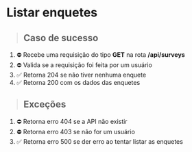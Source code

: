# Listar enquetes

> ## Caso de sucesso
1. ⛔️ Recebe uma requisição do tipo **GET** na rota **/api/surveys**
1. ⛔️ Valida se a requisição foi feita por um usuário
1. ✅  Retorna 204 se não tiver nenhuma enquete
1. ✅  Retorna 200 com os dados das enquetes

> ## Exceções
1. ⛔️ Retorna erro 404 se a API não existir
1. ⛔️ Retorna erro 403 se não for um usuário
1. ✅  Retorna erro 500 se der erro ao tentar listar as enquetes
